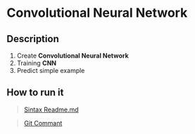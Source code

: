 # Convolutional Neural Network

## Description
1. Create **Convolutional Neural Network**
2. Training **CNN**
3. Predict simple example

## How to run it

> [Sintax Readme.md](https://help.github.com/articles/basic-writing-and-formatting-syntax)

> [Git Commant](http://rogerdudler.github.io/git-guide/)
